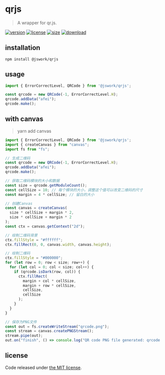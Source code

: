 # qrjs
> A wrapper for qr.js.

[![version][version-image]][version-url]
[![license][license-image]][license-url]
[![size][size-image]][size-url]
[![download][download-image]][download-url]

## installation
```shell
npm install @jswork/qrjs
```

## usage
```js
import { ErrorCorrectLevel, QRCode } from '@jswork/qrjs';

const qrcode = new QRCode(-1, ErrorCorrectLevel.H);
qrcode.addData("afei");
qrcode.make();
```

## with canvas
> yarn add canvas

```js
import { ErrorCorrectLevel, QRCode } from '@jswork/qrjs';
import { createCanvas } from "canvas";
import fs from "fs";

// 生成二维码
const qrcode = new QRCode(-1, ErrorCorrectLevel.H);
qrcode.addData("afei");
qrcode.make();

// 获取二维码模块的大小和数据
const size = qrcode.getModuleCount();
const cellSize = 10; // 每个模块的大小，调整这个值可以改变二维码的尺寸
const margin = 4 * cellSize; // 留白的大小

// 创建Canvas
const canvas = createCanvas(
  size * cellSize + margin * 2,
  size * cellSize + margin * 2
);
const ctx = canvas.getContext("2d");

// 绘制二维码背景
ctx.fillStyle = "#ffffff";
ctx.fillRect(0, 0, canvas.width, canvas.height);

// 绘制二维码
ctx.fillStyle = "#000000";
for (let row = 0; row < size; row++) {
  for (let col = 0; col < size; col++) {
    if (qrcode.isDark(row, col)) {
      ctx.fillRect(
        margin + col * cellSize,
        margin + row * cellSize,
        cellSize,
        cellSize
      );
    }
  }
}

// 保存为PNG文件
const out = fs.createWriteStream("qrcode.png");
const stream = canvas.createPNGStream();
stream.pipe(out);
out.on("finish", () => console.log("QR code PNG file generated: qrcode.png"));
```

## license
Code released under [the MIT license](https://github.com/afeiship/qrjs/blob/master/LICENSE.txt).

[version-image]: https://img.shields.io/npm/v/@jswork/qrjs
[version-url]: https://npmjs.org/package/@jswork/qrjs

[license-image]: https://img.shields.io/npm/l/@jswork/qrjs
[license-url]: https://github.com/afeiship/qrjs/blob/master/LICENSE.txt

[size-image]: https://img.shields.io/bundlephobia/minzip/@jswork/qrjs
[size-url]: https://github.com/afeiship/qrjs/blob/master/dist/index.min.js

[download-image]: https://img.shields.io/npm/dm/@jswork/qrjs
[download-url]: https://www.npmjs.com/package/@jswork/qrjs
